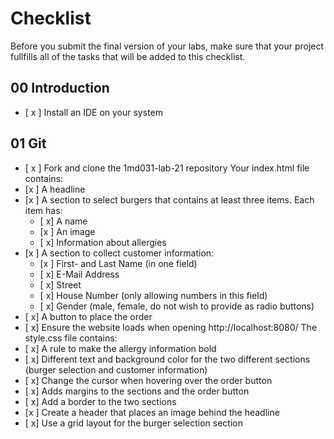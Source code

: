 # Checklist

Before you submit the final version of your labs, make sure that your project fullfills all of the tasks that will be added to this checklist.

## 00 Introduction

- [ x ] Install an IDE on your system

## 01 Git

- [ x ] Fork and clone the 1md031-lab-21 repository
Your index.html file contains:
- [x ] A headline
- [x ] A section to select burgers that contains at least three items. Each item has:
    - [ x] A name
    - [x ] An image
    - [ x] Information about allergies 
- [x ] A section to collect customer information:
    - [x ] First- and Last Name (in one field)
    - [ x] E-Mail Address
    - [ x] Street
    - [ x] House Number (only allowing numbers in this field)
    - [ x] Gender (male, female, do not wish to provide as radio buttons)
- [ x] A button to place the order
- [ x] Ensure the website loads when opening http://localhost:8080/
The style.css file contains:
- [ x] A rule to make the allergy information bold
- [ x] Different text and background color for the two different sections (burger selection and customer information)
- [ x] Change the cursor when hovering over the order button
- [ x] Adds margins to the sections and the order button
- [ x] Add a border to the two sections
- [x ] Create a header that places an image behind the headline
- [ x] Use a grid layout for the burger selection section